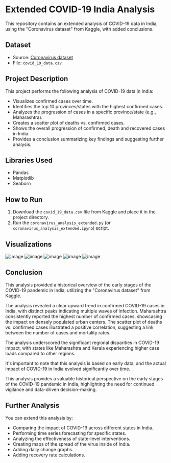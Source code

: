# Extended COVID-19 India Analysis

This repository contains an extended analysis of COVID-19 data in India, using the "Coronavirus dataset" from Kaggle, with added conclusions.

## Dataset

* Source: [Coronavirus dataset](https://www.kaggle.com/sudalairajkumar/novel-corona-virus-2019-dataset)
* File: `covid_19_data.csv`

## Project Description

This project performs the following analysis of COVID-19 data in India:

* Visualizes confirmed cases over time.
* Identifies the top 10 provinces/states with the highest confirmed cases.
* Analyzes the progression of cases in a specific province/state (e.g., Maharashtra).
* Creates a scatter plot of deaths vs. confirmed cases.
* Shows the overall progression of confirmed, death and recovered cases in India.
* Provides a conclusion summarizing key findings and suggesting further analysis.

## Libraries Used

* Pandas
* Matplotlib
* Seaborn

## How to Run

1.  Download the `covid_19_data.csv` file from Kaggle and place it in the project directory.
2.  Run the `coronavirus_analysis_extended.py` (or `coronavirus_analysis_extended.ipynb`) script.

## Visualizations

![image](https://github.com/user-attachments/assets/170ef0b0-8c65-4546-81cc-21e6319ce888)
![image](https://github.com/user-attachments/assets/15ead905-b570-4492-b800-bc80db6a265a)
![image](https://github.com/user-attachments/assets/975f603b-aee0-4fab-8c9d-a2be5f7725a4)
![image](https://github.com/user-attachments/assets/6ad45643-8714-4ad6-9a7f-fcc5ecf09f7f)
![image](https://github.com/user-attachments/assets/e7efdfc6-42b0-4940-9dea-dbaa63b9bab1)


## Conclusion

This analysis provided a historical overview of the early stages of the COVID-19 pandemic in India, utilizing the "Coronavirus dataset" from Kaggle.

The analysis revealed a clear upward trend in confirmed COVID-19 cases in India, with distinct peaks indicating multiple waves of infection. Maharashtra consistently reported the highest number of confirmed cases, showcasing the impact on densely populated urban centers. The scatter plot of deaths vs. confirmed cases illustrated a positive correlation, suggesting a link between the number of cases and mortality rates.

The analysis underscored the significant regional disparities in COVID-19 impact, with states like Maharashtra and Kerala experiencing higher case loads compared to other regions.

It's important to note that this analysis is based on early data, and the actual impact of COVID-19 in India evolved significantly over time.

This analysis provides a valuable historical perspective on the early stages of the COVID-19 pandemic in India, highlighting the need for continued vigilance and data-driven decision-making.

## Further Analysis

You can extend this analysis by:

* Comparing the impact of COVID-19 across different states in India.
* Performing time series forecasting for specific states.
* Analyzing the effectiveness of state-level interventions.
* Creating maps of the spread of the virus inside of India.
* Adding daily change graphs.
* Adding recovery rate calculations.
